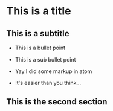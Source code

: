 # This is a title

## This is a subtitle

* This is a bullet point
 * This is a sub bullet point


* Yay I did some markup in atom
 * It's easier than you think...

## This is the second section

